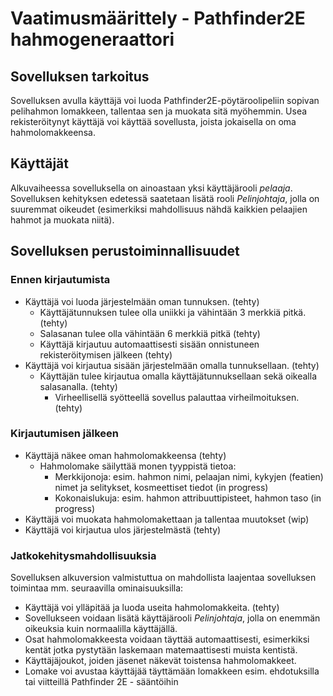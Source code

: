 # Vaatimusmäärittely - Pathfinder2E hahmogeneraattori

## Sovelluksen tarkoitus

Sovelluksen avulla käyttäjä voi luoda Pathfinder2E-pöytäroolipeliin sopivan pelihahmon lomakkeen, tallentaa sen ja muokata sitä myöhemmin. Usea rekisteröitynyt käyttäjä voi käyttää sovellusta, joista jokaisella on oma hahmolomakkeensa.

## Käyttäjät

Alkuvaiheessa sovelluksella on ainoastaan yksi käyttäjärooli _pelaaja_. Sovelluksen kehityksen edetessä saatetaan lisätä rooli _Pelinjohtaja_, jolla on suuremmat oikeudet (esimerkiksi mahdollisuus nähdä kaikkien pelaajien hahmot ja muokata niitä).

## Sovelluksen perustoiminnallisuudet

### Ennen kirjautumista

* Käyttäjä voi luoda järjestelmään oman tunnuksen. (tehty)
  * Käyttäjätunnuksen tulee olla uniikki ja vähintään 3 merkkiä pitkä. (tehty)
  * Salasanan tulee olla vähintään 6 merkkiä pitkä (tehty)
  * Käyttäjä kirjautuu automaattisesti sisään onnistuneen rekisteröitymisen jälkeen (tehty)
* Käyttäjä voi kirjautua sisään järjestelmään omalla tunnuksellaan. (tehty)
  * Käyttäjän tulee kirjautua omalla käyttäjätunnuksellaan sekä oikealla salasanalla. (tehty)
    * Virheellisellä syötteellä sovellus palauttaa virheilmoituksen. (tehty)

### Kirjautumisen jälkeen

* Käyttäjä näkee oman hahmolomakkeensa (tehty)
  * Hahmolomake säilyttää monen tyyppistä tietoa:
    * Merkkijonoja: esim. hahmon nimi, pelaajan nimi, kykyjen (featien) nimet ja selitykset, kosmeettiset tiedot (in progress)
    * Kokonaislukuja: esim. hahmon attribuuttipisteet, hahmon taso (in progress)
* Käyttäjä voi muokata hahmolomakettaan ja tallentaa muutokset (wip)
* Käyttäjä voi kirjautua ulos järjestelmästä (tehty)

### Jatkokehitysmahdollisuuksia

Sovelluksen alkuversion valmistuttua on mahdollista laajentaa sovelluksen toimintaa mm. seuraavilla ominaisuuksilla:

* Käyttäjä voi ylläpitää ja luoda useita hahmolomakkeita. (tehty)
* Sovellukseen voidaan lisätä käyttäjärooli _Pelinjohtaja_, jolla on enemmän oikeuksia kuin normaalilla käyttäjällä.
* Osat hahmolomakkeesta voidaan täyttää automaattisesti, esimerkiksi kentät jotka pystytään laskemaan matemaattisesti muista kentistä.
* Käyttäjäjoukot, joiden jäsenet näkevät toistensa hahmolomakkeet.
* Lomake voi avustaa käyttäjää täyttämään lomakkeen esim. ehdotuksilla tai viitteillä Pathfinder 2E - sääntöihin

